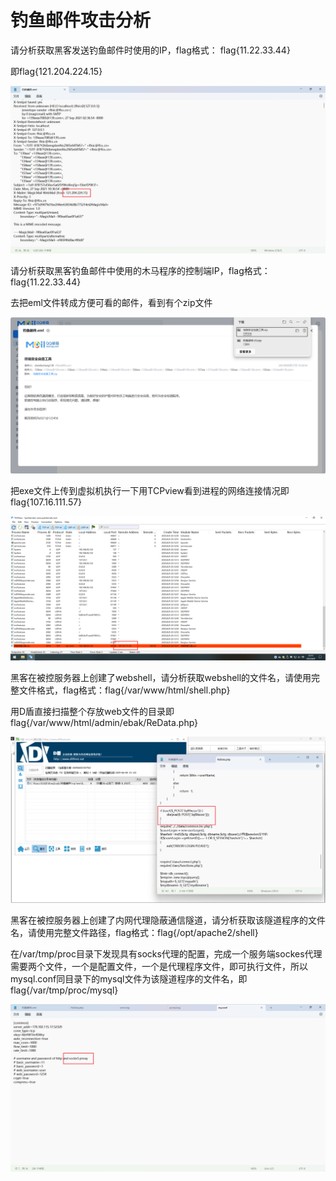 # 钓鱼邮件攻击分析

请分析获取黑客发送钓鱼邮件时使用的IP，flag格式： flag{11.22.33.44}

即flag{121.204.224.15}

![image-20250609230950600](../assets/image-20250609230950600.png)

请分析获取黑客钓鱼邮件中使用的木马程序的控制端IP，flag格式：flag{11.22.33.44}

去把eml文件转成方便可看的邮件，看到有个zip文件

![image-20250609231105253](../assets/image-20250609231105253.png)

把exe文件上传到虚拟机执行一下用TCPview看到进程的网络连接情况即flag{107.16.111.57}

![image-20250609231548305](../assets/image-20250609231548305.png)

黑客在被控服务器上创建了webshell，请分析获取webshell的文件名，请使用完整文件格式，flag格式：flag{/var/www/html/shell.php}

用D盾直接扫描整个存放web文件的目录即flag{/var/www/html/admin/ebak/ReData.php}

![image-20250609231849239](../assets/image-20250609231849239.png)

黑客在被控服务器上创建了内网代理隐蔽通信隧道，请分析获取该隧道程序的文件名，请使用完整文件路径，flag格式：flag{/opt/apache2/shell}

在/var/tmp/proc目录下发现具有socks代理的配置，完成一个服务端sockes代理需要两个文件，一个是配置文件，一个是代理程序文件，即可执行文件，所以mysql.conf同目录下的mysql文件为该隧道程序的文件名，即flag{/var/tmp/proc/mysql}

![image-20250609233243234](../assets/image-20250609233243234.png)

